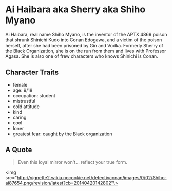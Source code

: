 # Ai Haibara aka Sherry aka Shiho Myano

Ai Haibara, real name Shiho Myano, is the inventor of the APTX 4869 poison
that shrunk Shinichi Kudo into Conan Edogawa, and a victim of the poison
herself, after she had been prisoned by Gin and Vodka. Formerly Sherry of the
Black Organization, she is on the run from them and lives with Professor Agasa.
She is also one of frew characters who knows Shinichi is Conan.

## Character Traits
* female
* age: 9/18
* occupation: student
* mistrustful
* cold attitude
* kind
* caring
* cool
* loner
* greatest fear: caught by the Black organization

## A Quote
> Even this loyal mirror won't... reflect your true form.

<img src="http://vignette2.wikia.nocookie.net/detectivconan/images/0/02/Shiho-ai87654.png/revision/latest?cb=20140420142802"\>
